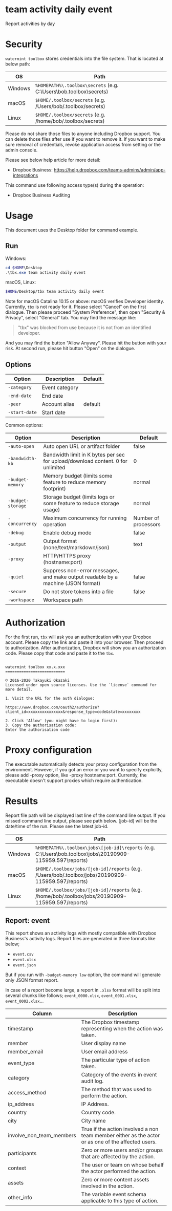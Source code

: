 # team activity daily event 

Report activities by day 

# Security

`watermint toolbox` stores credentials into the file system. That is located at below path:

| OS       | Path                                                               |
| -------- | ------------------------------------------------------------------ |
| Windows  | `%HOMEPATH%\.toolbox\secrets` (e.g. C:\Users\bob\.toolbox\secrets) |
| macOS    | `$HOME/.toolbox/secrets` (e.g. /Users/bob/.toolbox/secrets)        |
| Linux    | `$HOME/.toolbox/secrets` (e.g. /home/bob/.toolbox/secrets)         |

Please do not share those files to anyone including Dropbox support.
You can delete those files after use if you want to remove it. If you want to make sure removal of credentials, revoke application access from setting or the admin console.

Please see below help article for more detail:
* Dropbox Business: https://help.dropbox.com/teams-admins/admin/app-integrations

This command use following access type(s) during the operation:
* Dropbox Business Auditing

# Usage

This document uses the Desktop folder for command example.

## Run

Windows:

```powershell
cd $HOME\Desktop
.\tbx.exe team activity daily event 
```

macOS, Linux:

```bash
$HOME/Desktop/tbx team activity daily event 
```

Note for macOS Catalina 10.15 or above: macOS verifies Developer identity. Currently, `tbx` is not ready for it. Please select "Cancel" on the first dialogue. Then please proceed "System Preference", then open "Security & Privacy", select "General" tab.
You may find the message like:
> "tbx" was blocked from use because it is not from an identified developer.

And you may find the button "Allow Anyway". Please hit the button with your risk. At second run, please hit button "Open" on the dialogue.

## Options

| Option        | Description    | Default |
|---------------|----------------|---------|
| `-category`   | Event category |         |
| `-end-date`   | End date       |         |
| `-peer`       | Account alias  | default |
| `-start-date` | Start date     |         |

Common options:

| Option            | Description                                                                      | Default              |
|-------------------|----------------------------------------------------------------------------------|----------------------|
| `-auto-open`      | Auto open URL or artifact folder                                                 | false                |
| `-bandwidth-kb`   | Bandwidth limit in K bytes per sec for upload/download content. 0 for unlimited  | 0                    |
| `-budget-memory`  | Memory budget (limits some feature to reduce memory footprint)                   | normal               |
| `-budget-storage` | Storage budget (limits logs or some feature to reduce storage usage)             | normal               |
| `-concurrency`    | Maximum concurrency for running operation                                        | Number of processors |
| `-debug`          | Enable debug mode                                                                | false                |
| `-output`         | Output format (none/text/markdown/json)                                          | text                 |
| `-proxy`          | HTTP/HTTPS proxy (hostname:port)                                                 |                      |
| `-quiet`          | Suppress non-error messages, and make output readable by a machine (JSON format) | false                |
| `-secure`         | Do not store tokens into a file                                                  | false                |
| `-workspace`      | Workspace path                                                                   |                      |

# Authorization

For the first run, `tbx` will ask you an authentication with your Dropbox account. Please copy the link and paste it into your browser. Then proceed to authorization. After authorization, Dropbox will show you an authorization code. Please copy that code and paste it to the `tbx`.

```

watermint toolbox xx.x.xxx
==========================

© 2016-2020 Takayuki Okazaki
Licensed under open source licenses. Use the `license` command for more detail.

1. Visit the URL for the auth dialogue:

https://www.dropbox.com/oauth2/authorize?client_id=xxxxxxxxxxxxxxx&response_type=code&state=xxxxxxxx

2. Click 'Allow' (you might have to login first):
3. Copy the authorisation code:
Enter the authorisation code

```

# Proxy configuration

The executable automatically detects your proxy configuration from the environment. However, if you got an error or you want to specify explicitly, please add -proxy option, like -proxy hostname:port. Currently, the executable doesn't support proxies which require authentication.

# Results

Report file path will be displayed last line of the command line output. If you missed command line output, please see path below. [job-id] will be the date/time of the run. Please see the latest job-id.

| OS      | Path                                                                                                      |
| ------- | --------------------------------------------------------------------------------------------------------- |
| Windows | `%HOMEPATH%\.toolbox\jobs\[job-id]\reports` (e.g. C:\Users\bob\.toolbox\jobs\20190909-115959.597\reports) |
| macOS   | `$HOME/.toolbox/jobs/[job-id]/reports` (e.g. /Users/bob/.toolbox/jobs/20190909-115959.597/reports)        |
| Linux   | `$HOME/.toolbox/jobs/[job-id]/reports` (e.g. /home/bob/.toolbox/jobs/20190909-115959.597/reports)         |

## Report: event 
This report shows an activity logs with mostly compatible with Dropbox Business's activity logs.
Report files are generated in three formats like below;
* `event.csv`
* `event.xlsx`
* `event.json`

But if you run with `-budget-memory low` option, the command will generate only JSON format report.

In case of a report become large, a report in `.xlsx` format will be split into several chunks like follows;
`event_0000.xlsx`, `event_0001.xlsx`, `event_0002.xlsx`...   

| Column                   | Description                                                                                        |
|--------------------------|----------------------------------------------------------------------------------------------------|
| timestamp                | The Dropbox timestamp representing when the action was taken.                                      |
| member                   | User display name                                                                                  |
| member_email             | User email address                                                                                 |
| event_type               | The particular type of action taken.                                                               |
| category                 | Category of the events in event audit log.                                                         |
| access_method            | The method that was used to perform the action.                                                    |
| ip_address               | IP Address.                                                                                        |
| country                  | Country code.                                                                                      |
| city                     | City name                                                                                          |
| involve_non_team_members | True if the action involved a non team member either as the actor or as one of the affected users. |
| participants             | Zero or more users and/or groups that are affected by the action.                                  |
| context                  | The user or team on whose behalf the actor performed the action.                                   |
| assets                   | Zero or more content assets involved in the action.                                                |
| other_info               | The variable event schema applicable to this type of action.                                       |

